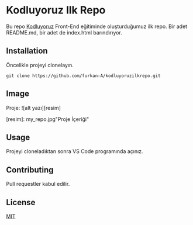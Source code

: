 # Kodluyoruz Ilk Repo
Bu repo [Kodluyoruz](https://www.kodluyoruz.org/) Front-End eğitiminde oluşturduğumuz ilk repo. Bir adet README.md, bir adet de index.html barındırıyor.

## Installation
Öncelikle projeyi clonelayın.
```
git clone https://github.com/furkan-A/kodluyoruzilkrepo.git
```
## Image
Proje: 
![alt yazı][resim]

[resim]: my_repo.jpg"Proje İçeriği"

## Usage
Projeyi cloneladıktan sonra VS Code programında açınız.

## Contributing
Pull requestler kabul edilir.

## License
[MIT](https://opensource.org/licenses/MIT)
